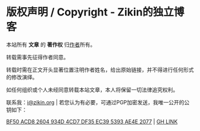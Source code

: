 # 版权声明 / Copyright - Zikin的独立博客

本站所有 **文章** 的 **著作权** 归[作者](https://github.com/Zikinn)所有。

转载需事先征得作者同意。

转载时需在正文开头显著位置注明作者姓名，给出原始链接，并不得进行任何形式的修改演绎。

如任何组织或个人未经同意转载本站文章，本人将保留一切法律追究权利。

联系我：[i@zikin.org](mailto:i@zikin.org) | 若您认为有必要，可通过PGP加密发送，我唯一公开的公钥如下：

[BF50 ACD8 2604 934D 4CD7 DF35 EC39 5393 AE4E 2077](https://cdn.jsdelivr.net/gh/Zikinn/PGP/Zikin_0xAE4E2077_public.asc) | [GH LINK](https://github.com/Zikinn/PGP)
